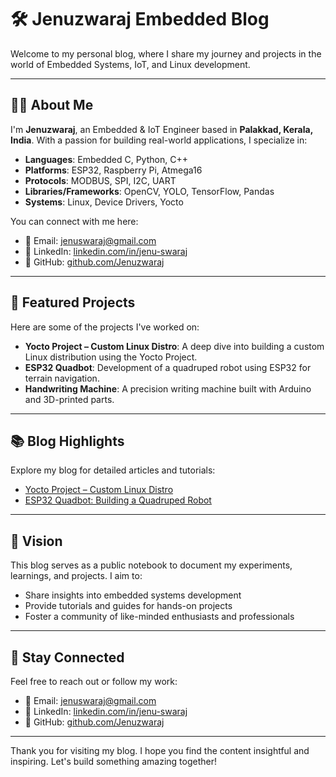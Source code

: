 # 🛠️ Jenuzwaraj Embedded Blog

Welcome to my personal blog, where I share my journey and projects in the world of Embedded Systems, IoT, and Linux development.

---

## 👨‍💻 About Me

I'm **Jenuzwaraj**, an Embedded & IoT Engineer based in **Palakkad, Kerala, India**. With a passion for building real-world applications, I specialize in:

- **Languages**: Embedded C, Python, C++
- **Platforms**: ESP32, Raspberry Pi, Atmega16
- **Protocols**: MODBUS, SPI, I2C, UART
- **Libraries/Frameworks**: OpenCV, YOLO, TensorFlow, Pandas
- **Systems**: Linux, Device Drivers, Yocto

You can connect with me here:

- 📧 Email: [jenuswaraj@gmail.com](mailto:jenuswaraj@gmail.com)
- 🔗 LinkedIn: [linkedin.com/in/jenu-swaraj](https://www.linkedin.com/in/jenu-swaraj-3ab8b7284)
- 🐙 GitHub: [github.com/Jenuzwaraj](https://github.com/Jenuzwaraj)

---

## 📝 Featured Projects

Here are some of the projects I've worked on:

- **Yocto Project – Custom Linux Distro**: A deep dive into building a custom Linux distribution using the Yocto Project.
- **ESP32 Quadbot**: Development of a quadruped robot using ESP32 for terrain navigation.
- **Handwriting Machine**: A precision writing machine built with Arduino and 3D-printed parts.

---

## 📚 Blog Highlights

Explore my blog for detailed articles and tutorials:

- [Yocto Project – Custom Linux Distro](yocto-project.html)
- [ESP32 Quadbot: Building a Quadruped Robot](esp32-quadbot.html)


---

## 🎯 Vision

This blog serves as a public notebook to document my experiments, learnings, and projects. I aim to:

- Share insights into embedded systems development
- Provide tutorials and guides for hands-on projects
- Foster a community of like-minded enthusiasts and professionals

---

## 📌 Stay Connected

Feel free to reach out or follow my work:

- 📧 Email: [jenuswaraj@gmail.com](mailto:jenuswaraj@gmail.com)
- 🔗 LinkedIn: [linkedin.com/in/jenu-swaraj](https://www.linkedin.com/in/jenu-swaraj-3ab8b7284)
- 🐙 GitHub: [github.com/Jenuzwaraj](https://github.com/Jenuzwaraj)

---

Thank you for visiting my blog. I hope you find the content insightful and inspiring. Let's build something amazing together!

